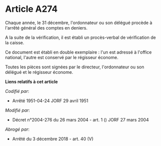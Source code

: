 # Article A274

Chaque année, le 31 décembre, l'ordonnateur ou son délégué procède à l'arrêté général des comptes en deniers.

A la suite de la vérification, il est établi un procès-verbal de vérification de la caisse.

Ce document est établi en double exemplaire : l'un est adressé à l'office national, l'autre est conservé par le régisseur
économe.

Toutes les pièces sont signées par le directeur, l'ordonnateur ou son délégué et le régisseur économe.

**Liens relatifs à cet article**

_Codifié par_:

  - Arrêté 1951-04-24 JORF 29 avril 1951

_Modifié par_:

  - Décret n°2004-276 du 26 mars 2004 - art. 1 () JORF 27 mars 2004

_Abrogé par_:

  - Arrêté du 3 décembre 2018 - art. 40 (V)
